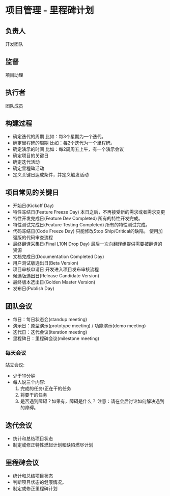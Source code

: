 # 项目管理 - 里程碑计划

## 负责人
开发团队

## 监督
项目助理

## 执行者
团队成员

## 构建过程
- 确定迭代的周期
  比如：每3个星期为一个迭代。
- 确定里程碑的周期
	比如：每2个迭代为一个里程碑。
- 确定演示的时间
  比如：每2周周五上午，有一个演示会议
- 确定项目的关键日
- 确定迭代活动
- 确定里程碑活动
- 定义关键日达成条件，并定义触发活动

## 项目常见的关键日
- 开始日(Kickoff Day)
- 特性冻结日(Feature Freeze Day)
  本日之后，不再接受新的需求或者需求变更
- 特性开发完成日(Feature Dev Completed)
  所有的特性开发完成。
- 特性测试完成日(Feature Testing Completed)
  所有的特性测试完成。
- 代码冻结日(Code Freeze Day)
  只能修改Stop Ship/Critical的缺陷。
	使用加强版的代码审查流程
- 最终翻译采集日(Final L10N Drop Day)
  最后一次向翻译组提供需要被翻译的资源
- 文档完成日(Documentation Completed Day)
- 用户测试版选出日(Beta Version)
- 项目审核申请日
  开发进入项目发布审核流程
- 候选版选出日(Release Candidate Version)
- 最终版本选出日(Golden Master Version)
- 发布日(Publish Day)

## 团队会议
- 每日：每日状态会(standup meeting)
- 演示日：原型演示(prototype meeting) / 功能演示(demo meeting)
- 迭代日：迭代会议(iteration meeting)
- 里程碑日：里程碑会议(milestone meeting)

### 每天会议
站立会议:
- 少于10分钟
- 每人说三个内容:
  1. 完成的任务\正在干的任务
  2. 将要干的任务
  3. 是否遇到障碍？如果有，障碍是什么？
注意：请在会后讨论如何解决遇到的障碍。

## 迭代会议
- 统计和总结项目状态
- 制定或修正特性燃起计划和缺陷燃尽计划

## 里程碑会议
- 统计和总结项目状态
- 判断项目状态的健康情况。
- 制定或修正里程碑计划
